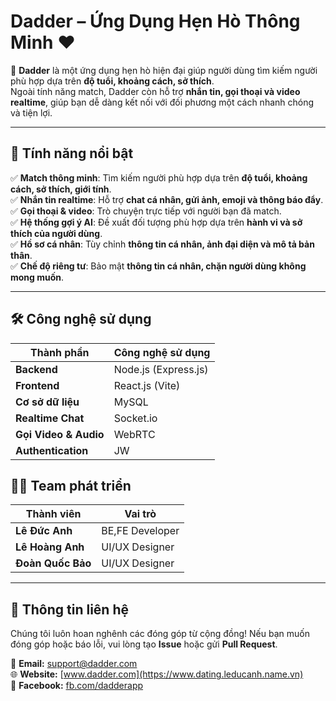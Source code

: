 # **Dadder – Ứng Dụng Hẹn Hò Thông Minh** ❤️

🚀 **Dadder** là một ứng dụng hẹn hò hiện đại giúp người dùng tìm kiếm người phù hợp dựa trên **độ tuổi, khoảng cách, sở thích**.  
Ngoài tính năng match, Dadder còn hỗ trợ **nhắn tin, gọi thoại và video realtime**, giúp bạn dễ dàng kết nối với đối phương một cách nhanh chóng và tiện lợi.  

---

## **📌 Tính năng nổi bật**  

✅ **Match thông minh**: Tìm kiếm người phù hợp dựa trên **độ tuổi, khoảng cách, sở thích, giới tính**.  
✅ **Nhắn tin realtime**: Hỗ trợ **chat cá nhân, gửi ảnh, emoji và thông báo đẩy**.  
✅ **Gọi thoại & video**: Trò chuyện trực tiếp với người bạn đã match.  
✅ **Hệ thống gợi ý AI**: Đề xuất đối tượng phù hợp dựa trên **hành vi và sở thích của người dùng**.  
✅ **Hồ sơ cá nhân**: Tùy chỉnh **thông tin cá nhân, ảnh đại diện và mô tả bản thân**.  
✅ **Chế độ riêng tư**: Bảo mật **thông tin cá nhân, chặn người dùng không mong muốn**.  

---

## **🛠️ Công nghệ sử dụng**  

| Thành phần            | Công nghệ sử dụng          |
|-----------------------|----------------------------|
| **Backend**           | Node.js (Express.js)       |
| **Frontend**          | React.js (Vite)            |
| **Cơ sở dữ liệu**     | MySQL                      |
| **Realtime Chat**     | Socket.io                  |
| **Gọi Video & Audio** | WebRTC                     |
| **Authentication**    | JW                         |

## **👨‍💻 Team phát triển**  

| Thành viên       | Vai trò            | 
|------------------|--------------------|
| **Lê Đức Anh**   | BE,FE Developer    | 
| **Lê Hoàng Anh** | UI/UX Designer     | 
| **Đoàn Quốc Bảo**| UI/UX Designer     | 

---

## **📢 Thông tin liên hệ**  
Chúng tôi luôn hoan nghênh các đóng góp từ cộng đồng! Nếu bạn muốn đóng góp hoặc báo lỗi, vui lòng tạo **Issue** hoặc gửi **Pull Request**.  

📧 **Email:** support@dadder.com  
🌐 **Website:** [www.dadder.com](https://www.dating.leducanh.name.vn)  
📱 **Facebook:** [fb.com/dadderapp](https://facebook.com/dadderapp)  

